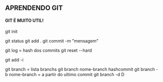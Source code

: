 ## APRENDENDO GIT
#### GIT É MUITO UTIL!

git init

git status
git add .
git commit -m "mensagem"

git log = hash dos commits
git reset --hard <hash>

git add -i

git branch = lista branchs
git branch nome-branch hashcommit
git branch -b nome-branch =  a partir do ultimo commit
git branch -d D
